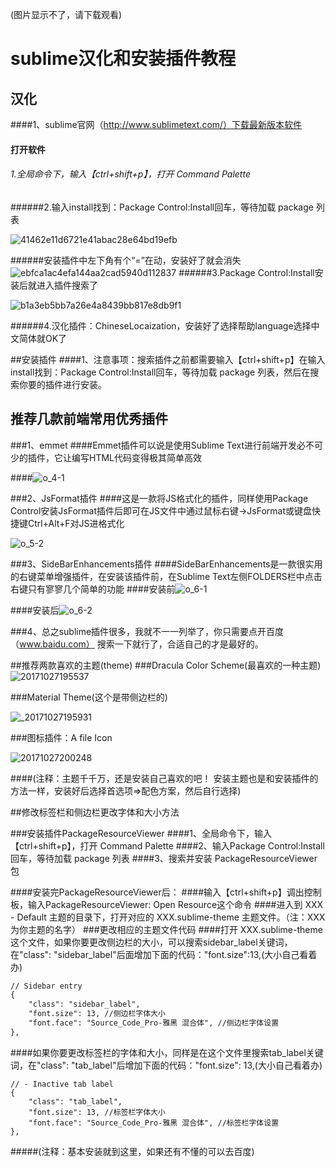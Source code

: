 (图片显示不了，请下载观看)
# sublime汉化和安装插件教程

## 汉化

####1、sublime官网（http://www.sublimetext.com/）下载最新版本软件

#### 打开软件
###### 1.全局命令下，输入【ctrl+shift+p】，打开 Command Palette
######2.输入install找到：Package Control:Install回车，等待加载 package 列表

![41462e11d6721e41abac28e64bd19efb](.\img\41462e11d6721e41abac28e64bd19efb.png)

######安装插件中左下角有个“=”在动，安装好了就会消失
![ebfca1ac4efa144aa2cad5940d112837](.\img\ebfca1ac4efa144aa2cad5940d112837.png)
######3.Package Control:Install安装后就进入插件搜索了

![b1a3eb5bb7a26e4a8439bb817e8db9f1](.\img\b1a3eb5bb7a26e4a8439bb817e8db9f1.png)

######4.汉化插件：ChineseLocaization，安装好了选择帮助language选择中文简体就OK了



##安装插件
####1、注意事项：搜索插件之前都需要输入【ctrl+shift+p】在输入install找到：Package Control:Install回车，等待加载 package 列表，然后在搜索你要的插件进行安装。

## 推荐几款前端常用优秀插件

###1、emmet
####Emmet插件可以说是使用Sublime Text进行前端开发必不可少的插件，它让编写HTML代码变得极其简单高效

####![o_4-1](.\img\o_4-1.gif)

###2、JsFormat插件
####这是一款将JS格式化的插件，同样使用Package Control安装JsFormat插件后即可在JS文件中通过鼠标右键->JsFormat或键盘快捷键Ctrl+Alt+F对JS进格式化

![o_5-2](.\img\o_5-2.gif)

###3、SideBarEnhancements插件
####SideBarEnhancements是一款很实用的右键菜单增强插件，在安装该插件前，在Sublime Text左侧FOLDERS栏中点击右键只有寥寥几个简单的功能
####安装前![o_6-1](.\img\o_6-1.jpg)

####安装后![o_6-2](.\img\o_6-2.jpg)

###4、总之sublime插件很多，我就不一一列举了，你只需要点开百度（www.baidu.com） 搜索一下就行了，合适自己的才是最好的。



##推荐两款喜欢的主题(theme)
###Dracula Color Scheme(最喜欢的一种主题)
![20171027195537](.\img\20171027195537.png)

###Material Theme(这个是带侧边栏的)

![_20171027195931](.\img\_20171027195931.png)

###图标插件：A file Icon

![20171027200248](.\img\20171027200248.png)

####(注释：主题千千万，还是安装自己喜欢的吧！ 安装主题也是和安装插件的方法一样，安装好后选择首选项=>配色方案，然后自行选择)



##修改标签栏和侧边栏更改字体和大小方法

###安装插件PackageResourceViewer
####1、全局命令下，输入【ctrl+shift+p】，打开 Command Palette
####2、输入Package Control:Install回车，等待加载 package 列表
####3、搜索并安装 PackageResourceViewer 包

####安装完PackageResourceViewer后：
####输入【ctrl+shift+p】调出控制板，输入PackageResourceViewer: Open Resource这个命令
####进入到 XXX - Default 主题的目录下，打开对应的 XXX.sublime-theme 主题文件。（注：XXX为你主题的名字）
###更改相应的主题文件代码
####打开 XXX.sublime-theme 这个文件，如果你要更改侧边栏的大小，可以搜索sidebar_label关键词，在"class": "sidebar_label"后面增加下面的代码："font.size":13,(大小自己看着办)
```html
// Sidebar entry
{
    "class": "sidebar_label",
    "font.size": 13, //侧边栏字体大小
    "font.face": "Source_Code_Pro-雅黑 混合体", //侧边栏字体设置
},
```
####如果你要更改标签栏的字体和大小，同样是在这个文件里搜索tab_label关键词，在"class": "tab_label"后增加下面的代码："font.size": 13,(大小自己看着办)
```
// - Inactive tab label
{
    "class": "tab_label",
    "font.size": 13, //标签栏字体大小
    "font.face": "Source_Code_Pro-雅黑 混合体", //标签栏字体设置
},
```

#####(注释：基本安装就到这里，如果还有不懂的可以去百度)

